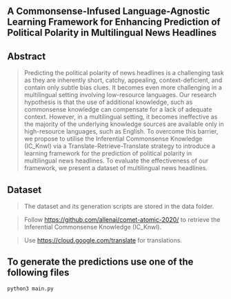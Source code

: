 ## A Commonsense-Infused Language-Agnostic Learning Framework for Enhancing Prediction of Political Polarity in Multilingual News Headlines

## Abstract

> Predicting the political polarity of news headlines is a challenging task as they are inherently short, catchy, appealing, context-deficient, and contain only subtle bias clues. It becomes even more challenging in a multilingual setting involving low-resource languages. Our research hypothesis is that the use of additional knowledge, such as commonsense knowledge can compensate for a lack of adequate context. However, in a multilingual setting, it becomes ineffective as the majority of the underlying knowledge sources are available only in high-resource languages, such as English. To overcome this barrier, we propose to utilise the Inferential Commonsense Knowledge (IC_Knwl) via a Translate-Retrieve-Translate strategy to introduce a learning framework for the prediction of political polarity in multilingual news headlines. To evaluate the effectiveness of our framework, we present a dataset of multilingual news headlines.


## Dataset
    
> The dataset and its generation scripts are stored in the data folder.

>Follow https://github.com/allenai/comet-atomic-2020/ to retrieve the Inferential Commonsense Knowledge (IC_Knwl).

>Use https://cloud.google.com/translate for translations.

## To generate the predictions use one of the following files 

```
python3 main.py
```
